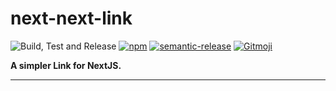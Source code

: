 # next-next-link

![Build, Test and Release](https://github.com/hasparus/next-next-link/workflows/Build,%20Test%20and%20Release/badge.svg)
[![npm](https://img.shields.io/npm/v/egzek.svg)](https://www.npmjs.com/next-next-link)
[![semantic-release](https://img.shields.io/badge/%20%20%F0%9F%93%A6%F0%9F%9A%80-semantic--release-e10079.svg)](https://github.com/semantic-release/semantic-release)
[![Gitmoji](https://img.shields.io/badge/gitmoji-%20😜%20😍-FFDD67.svg?style=flat-square)](https://gitmoji.carloscuesta.me/)

**A simpler Link for NextJS.**

---
